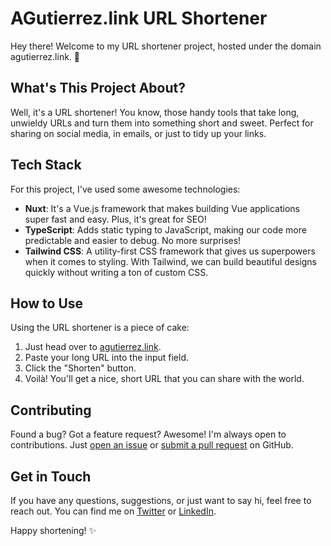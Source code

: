 # AGutierrez.link URL Shortener

Hey there! Welcome to my URL shortener project, hosted under the domain agutierrez.link. 🚀

## What's This Project About?

Well, it's a URL shortener! You know, those handy tools that take long, unwieldy URLs and turn them into something short and sweet. Perfect for sharing on social media, in emails, or just to tidy up your links.

## Tech Stack

For this project, I've used some awesome technologies:

- **Nuxt**: It's a Vue.js framework that makes building Vue applications super fast and easy. Plus, it's great for SEO!
- **TypeScript**: Adds static typing to JavaScript, making our code more predictable and easier to debug. No more surprises!
- **Tailwind CSS**: A utility-first CSS framework that gives us superpowers when it comes to styling. With Tailwind, we can build beautiful designs quickly without writing a ton of custom CSS.

## How to Use

Using the URL shortener is a piece of cake:

1. Just head over to [agutierrez.link](https://agutierrez.link).
2. Paste your long URL into the input field.
3. Click the "Shorten" button.
4. Voilà! You'll get a nice, short URL that you can share with the world.

## Contributing

Found a bug? Got a feature request? Awesome! I'm always open to contributions. Just [open an issue](https://github.com/alexgtl/url-shortener-frontend/issues) or [submit a pull request](https://github.com/your-username/your-project/pulls) on GitHub.

## Get in Touch

If you have any questions, suggestions, or just want to say hi, feel free to reach out. You can find me on [Twitter](https://twitter.com/cebolladigital) or [LinkedIn](https://www.linkedin.com/in/alex-gtl/).

Happy shortening! ✨
